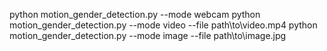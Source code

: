 python motion_gender_detection.py --mode webcam 
python motion_gender_detection.py --mode video --file path\to\video.mp4
python motion_gender_detection.py --mode image --file path\to\image.jpg
